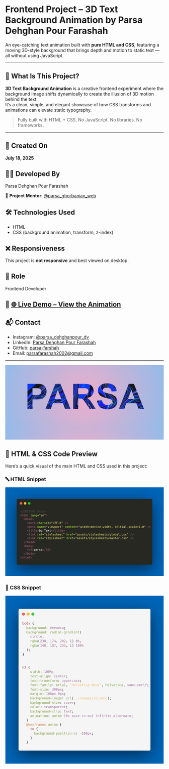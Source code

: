 # Frontend Project – 3D Text Background Animation by Parsa Dehghan Pour Farashah

An eye-catching text animation built with **pure HTML and CSS**, featuring a moving 3D-style background that brings depth and motion to static text — all without using JavaScript.

---

## 🎨 What Is This Project?

**3D Text Background Animation** is a creative frontend experiment where the background image shifts dynamically to create the illusion of 3D motion behind the text.  
It’s a clean, simple, and elegant showcase of how CSS transforms and animations can elevate static typography.

> Fully built with HTML + CSS. No JavaScript. No libraries. No frameworks.

---

## 📅 Created On  
**July 18, 2025**

## 👨‍💻 Developed By  
Parsa Dehghan Pour Farashah

🔧 **Project Mentor**: [@parsa_ghorbanian_web](https://www.instagram.com/parsa_ghorbanian_web)

## 🛠️ Technologies Used  
- HTML  
- CSS (background animation, transform, z-index)

## ❌ Responsiveness  
This project is **not responsive** and best viewed on desktop.

## 🎯 Role  
Frontend Developer

## 🔗 [🌐 Live Demo – View the Animation](https://parsa-farshah.github.io/3D-Text-Background-Animation/)

## 📬 Contact  
- Instagram: [@parsa_dehghanpour_dv](https://www.instagram.com/parsa_dehghanpour_dv)  
- LinkedIn: [Parsa Dehghan Pour Farashah](https://www.linkedin.com/in/parsa-dehghan-pour-farashah-85ab04250)  
- GitHub: [parsa-farshah](https://github.com/parsa-farshah)  
- Email: parsafarashah2002@gmail.com

---

![Project Preview](assets/images/cover.jpg)

## 📄 HTML & CSS Code Preview

Here’s a quick visual of the main HTML and CSS used in this project:

### 🔤 HTML Snippet
![HTML Code](assets/images/html.png)

### 🎨 CSS Snippet
![CSS Code](assets/images/css.png)
